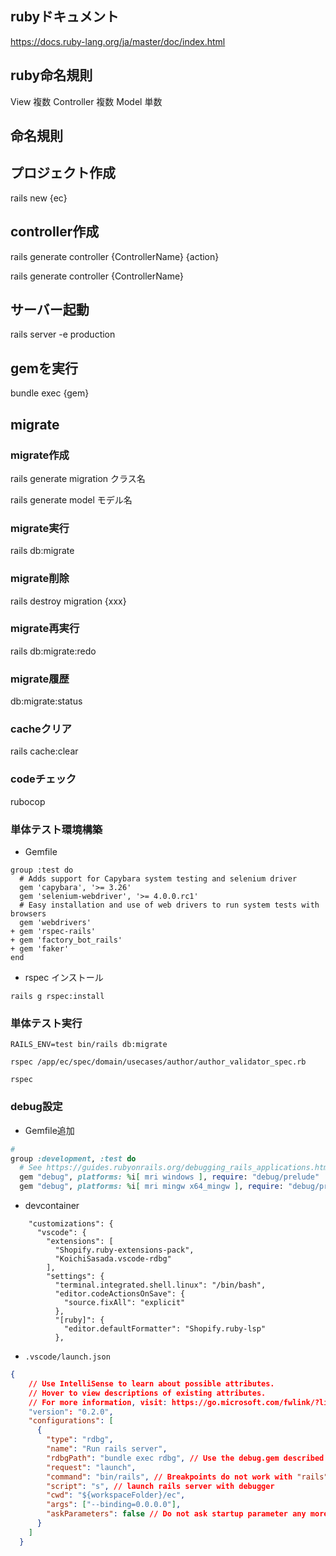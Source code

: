 ## rubyドキュメント

https://docs.ruby-lang.org/ja/master/doc/index.html

## ruby命名規則

View 複数
Controller 複数
Model 単数

## 命名規則

## プロジェクト作成

rails new {ec}

## controller作成
rails generate controller {ControllerName} {action}

rails generate controller {ControllerName}

## サーバー起動

rails server -e production

## gemを実行
bundle exec {gem}

## migrate

### migrate作成

rails generate migration クラス名

rails generate model モデル名

### migrate実行

rails db:migrate 

### migrate削除

rails destroy migration {xxx}


### migrate再実行

rails db:migrate:redo

### migrate履歴

db:migrate:status

### cacheクリア

rails cache:clear

### codeチェック

rubocop

### 単体テスト環境構築

- Gemfile

```
group :test do
  # Adds support for Capybara system testing and selenium driver
  gem 'capybara', '>= 3.26'
  gem 'selenium-webdriver', '>= 4.0.0.rc1'
  # Easy installation and use of web drivers to run system tests with browsers
  gem 'webdrivers'
+ gem 'rspec-rails'
+ gem 'factory_bot_rails'
+ gem 'faker'
end
```

- rspec インストール

```
rails g rspec:install
```

### 単体テスト実行

```
RAILS_ENV=test bin/rails db:migrate

rspec /app/ec/spec/domain/usecases/author/author_validator_spec.rb

rspec
```

### debug設定

- Gemfile追加

```ruby
# 
group :development, :test do
  # See https://guides.rubyonrails.org/debugging_rails_applications.html#debugging-with-the-debug-gem
  gem "debug", platforms: %i[ mri windows ], require: "debug/prelude"
  gem "debug", platforms: %i[ mri mingw x64_mingw ], require: "debug/prelude"
```

- devcontainer

```
    "customizations": {
      "vscode": {
        "extensions": [
          "Shopify.ruby-extensions-pack",
          "KoichiSasada.vscode-rdbg"
        ],
        "settings": {
          "terminal.integrated.shell.linux": "/bin/bash",
          "editor.codeActionsOnSave": {
            "source.fixAll": "explicit"
          },
          "[ruby]": {
            "editor.defaultFormatter": "Shopify.ruby-lsp"
          },
```

- `.vscode/launch.json`

```json
{
    // Use IntelliSense to learn about possible attributes.
    // Hover to view descriptions of existing attributes.
    // For more information, visit: https://go.microsoft.com/fwlink/?linkid=830387
    "version": "0.2.0",
    "configurations": [
      {
        "type": "rdbg",
        "name": "Run rails server",
        "rdbgPath": "bundle exec rdbg", // Use the debug.gem described in the Gemfile
        "request": "launch",
        "command": "bin/rails", // Breakpoints do not work with "rails".
        "script": "s", // launch rails server with debugger
        "cwd": "${workspaceFolder}/ec",
        "args": ["--binding=0.0.0.0"],
        "askParameters": false // Do not ask startup parameter any more
      }
    ]
  }
```
